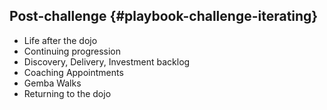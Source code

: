 ## Post-challenge {#playbook-challenge-iterating}

- Life after the dojo
- Continuing progression
- Discovery, Delivery, Investment backlog
- Coaching Appointments
- Gemba Walks
- Returning to the dojo